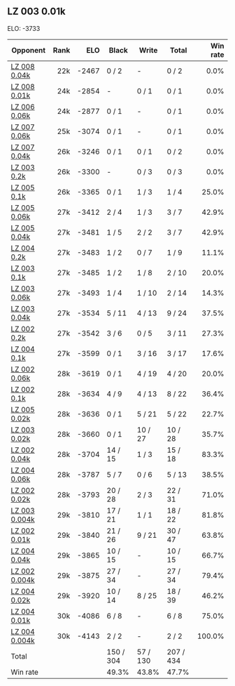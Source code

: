 ## LZ 003 0.01k ##

ELO: -3733

Opponent | Rank | ELO | Black | Write | Total | Win rate
---------|-----:|----:|-------|-------|-------|-------:
[LZ 008 0.04k](LZ%20008%200.04k.md) | 22k | -2467 | 0 / 2 | - | 0 / 2 | 0.0%
[LZ 008 0.01k](LZ%20008%200.01k.md) | 24k | -2854 | - | 0 / 1 | 0 / 1 | 0.0%
[LZ 006 0.06k](LZ%20006%200.06k.md) | 24k | -2877 | 0 / 1 | - | 0 / 1 | 0.0%
[LZ 007 0.06k](LZ%20007%200.06k.md) | 25k | -3074 | 0 / 1 | - | 0 / 1 | 0.0%
[LZ 007 0.04k](LZ%20007%200.04k.md) | 26k | -3246 | 0 / 1 | 0 / 1 | 0 / 2 | 0.0%
[LZ 003 0.2k](LZ%20003%200.2k.md) | 26k | -3300 | - | 0 / 3 | 0 / 3 | 0.0%
[LZ 005 0.1k](LZ%20005%200.1k.md) | 26k | -3365 | 0 / 1 | 1 / 3 | 1 / 4 | 25.0%
[LZ 005 0.06k](LZ%20005%200.06k.md) | 27k | -3412 | 2 / 4 | 1 / 3 | 3 / 7 | 42.9%
[LZ 005 0.04k](LZ%20005%200.04k.md) | 27k | -3481 | 1 / 5 | 2 / 2 | 3 / 7 | 42.9%
[LZ 004 0.2k](LZ%20004%200.2k.md) | 27k | -3483 | 1 / 2 | 0 / 7 | 1 / 9 | 11.1%
[LZ 003 0.1k](LZ%20003%200.1k.md) | 27k | -3485 | 1 / 2 | 1 / 8 | 2 / 10 | 20.0%
[LZ 003 0.06k](LZ%20003%200.06k.md) | 27k | -3493 | 1 / 4 | 1 / 10 | 2 / 14 | 14.3%
[LZ 003 0.04k](LZ%20003%200.04k.md) | 27k | -3534 | 5 / 11 | 4 / 13 | 9 / 24 | 37.5%
[LZ 002 0.2k](LZ%20002%200.2k.md) | 27k | -3542 | 3 / 6 | 0 / 5 | 3 / 11 | 27.3%
[LZ 004 0.1k](LZ%20004%200.1k.md) | 27k | -3599 | 0 / 1 | 3 / 16 | 3 / 17 | 17.6%
[LZ 002 0.06k](LZ%20002%200.06k.md) | 28k | -3619 | 0 / 1 | 4 / 19 | 4 / 20 | 20.0%
[LZ 002 0.1k](LZ%20002%200.1k.md) | 28k | -3634 | 4 / 9 | 4 / 13 | 8 / 22 | 36.4%
[LZ 005 0.02k](LZ%20005%200.02k.md) | 28k | -3636 | 0 / 1 | 5 / 21 | 5 / 22 | 22.7%
[LZ 003 0.02k](LZ%20003%200.02k.md) | 28k | -3660 | 0 / 1 | 10 / 27 | 10 / 28 | 35.7%
[LZ 002 0.04k](LZ%20002%200.04k.md) | 28k | -3704 | 14 / 15 | 1 / 3 | 15 / 18 | 83.3%
[LZ 004 0.06k](LZ%20004%200.06k.md) | 28k | -3787 | 5 / 7 | 0 / 6 | 5 / 13 | 38.5%
[LZ 002 0.02k](LZ%20002%200.02k.md) | 28k | -3793 | 20 / 28 | 2 / 3 | 22 / 31 | 71.0%
[LZ 003 0.004k](LZ%20003%200.004k.md) | 29k | -3810 | 17 / 21 | 1 / 1 | 18 / 22 | 81.8%
[LZ 002 0.01k](LZ%20002%200.01k.md) | 29k | -3840 | 21 / 26 | 9 / 21 | 30 / 47 | 63.8%
[LZ 004 0.04k](LZ%20004%200.04k.md) | 29k | -3865 | 10 / 15 | - | 10 / 15 | 66.7%
[LZ 002 0.004k](LZ%20002%200.004k.md) | 29k | -3875 | 27 / 34 | - | 27 / 34 | 79.4%
[LZ 004 0.02k](LZ%20004%200.02k.md) | 29k | -3920 | 10 / 14 | 8 / 25 | 18 / 39 | 46.2%
[LZ 004 0.01k](LZ%20004%200.01k.md) | 30k | -4086 | 6 / 8 | - | 6 / 8 | 75.0%
[LZ 004 0.004k](LZ%20004%200.004k.md) | 30k | -4143 | 2 / 2 | - | 2 / 2 | 100.0%
Total | | | 150 / 304 | 57 / 130 | 207 / 434 | 
Win rate| | | 49.3% | 43.8% | 47.7% | 
